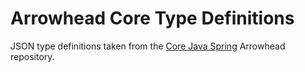 # Arrowhead Core Type Definitions

JSON type definitions taken from the [Core Java Spring](https://github.com/eclipse-arrowhead/core-java-spring/tree/master/core-common/src/main/java/eu/arrowhead/common/dto/shared) Arrowhead repository.